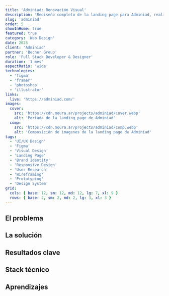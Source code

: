 ```yaml
---
title: 'Adminiad: Renovación Visual'
description: 'Rediseño completo de la landing page para Adminiad, realizado en Figma. Un enfoque moderno y minimalista que optimiza la experiencia visual y la usabilidad.'
slug: 'adminiad'
order: 5
showInHome: true
featured: true
category: 'Web Design'
date: 2025
client: 'Adminiad'
partner: 'Becher Group'
role: 'Full Stack Developer & Designer'
duration: '1 mes'
aspectRatio: 'wide'
technologies:
  - 'figma'
  - 'framer'
  - 'photoshop'
  - 'illustrator'
links:
  live: 'https://adminiad.com/'
images:
  cover:
    src: 'https://cdn.moura.ar/projects/adminiad/cover.webp'
    alt: 'Portada de la landing page de Adminiad'
  comp:
    src: 'https://cdn.moura.ar/projects/adminiad/comp.webp'
    alt: 'Composición de imagenes de la landing page de Adminiad'
tags:
  - 'UI/UX Design'
  - 'Figma'
  - 'Visual Design'
  - 'Landing Page'
  - 'Brand Identity'
  - 'Responsive Design'
  - 'User Research'
  - 'Wireframing'
  - 'Prototyping'
  - 'Design System'
grid:
  cols: { base: 12, sm: 12, md: 12, lg: 7, xl: 9 }
  rows: { base: 2, sm: 2, md: 2, lg: 3, xl: 3 }
---
```


## El problema

## La solución

## Resultados clave

## Stack técnico

## Aprendizajes
